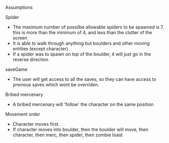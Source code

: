 Assumptions

Spider

- The maximum number of possilbe allowable spiders to be spawned is 7, this is more than the minimum of 4, and less than the clutter of the screen
- It is able to walk through anything but boulders and other moving entities (except character)
- If a spider was to spawn on top of the boulder, it will just go in the reverse direction

saveGame

- The user will get access to all the saves, so they can have access to previous saves which wont be overriden.

Bribed mercenary

- A bribed mercenary will 'follow' the character on the same position

Movement order

- Character moves first.
- If character moves into boulder, then the boulder will move, then character, then merc, then spider, then zombie toast
